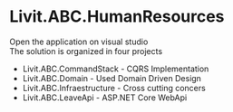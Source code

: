 # Livit.ABC.HumanResources

Open the application on visual studio<br/>
The solution is organized in four projects<br/>

<ul>
  <li>Livit.ABC.CommandStack - CQRS Implementation</li>
  <li>Livit.ABC.Domain - Used Domain Driven Design</li>
  <li>Livit.ABC.Infraestructure - Cross cutting concers</li>
  <li>Livit.ABC.LeaveApi - ASP.NET Core WebApi</li>
</ul>





